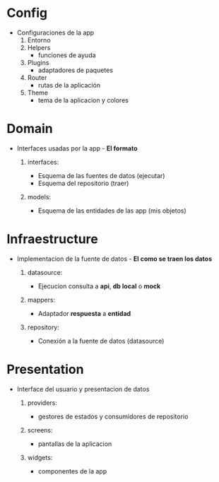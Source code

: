 # Config

- Configuraciones de la app
  1. Entorno
  2. Helpers
     - funciones de ayuda
  3. Plugins
     - adaptadores de paquetes
  4. Router
     - rutas de la aplicación
  5. Theme
     - tema de la aplicacion y colores

# Domain

- Interfaces usadas por la app - **El formato**

  1. interfaces:

     - Esquema de las fuentes de datos (ejecutar)
     - Esquema del repositorio (traer)

  2. models:

     - Esquema de las entidades de las app (mis objetos)

# Infraestructure

- Implementacion de la fuente de datos - **El como se traen los datos**

  1. datasource:

     - Ejecucion consulta a **api**, **db local** o **mock**

  2. mappers:

     - Adaptador **respuesta** a **entidad**

  3. repository:
     - Conexión a la fuente de datos (datasource)

# Presentation

- Interface del usuario y presentacion de datos

  1. providers:

     - gestores de estados y consumidores de repositorio

  2. screens:

     - pantallas de la aplicacion

  3. widgets:

     - componentes de la app
